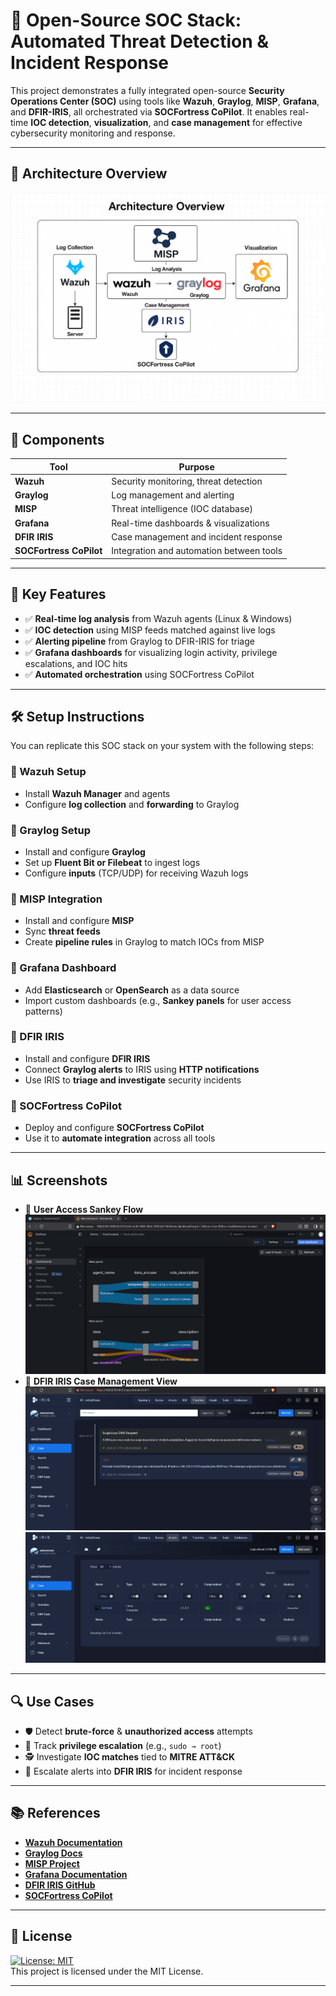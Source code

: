 # 🔐 **Open-Source SOC Stack: Automated Threat Detection & Incident Response**

This project demonstrates a fully integrated open-source **Security Operations Center (SOC)** using tools like **Wazuh**, **Graylog**, **MISP**, **Grafana**, and **DFIR-IRIS**, all orchestrated via **SOCFortress CoPilot**. It enables real-time **IOC detection**, **visualization**, and **case management** for effective cybersecurity monitoring and response.

---

## 📌 **Architecture Overview**
<!-- Replace with your architecture diagram image -->
![Architecture Diagram](Screenshots/ArchitectureDiagram.png)


---

## 🧩 **Components**

| **Tool**               | **Purpose**                                 |
|------------------------|---------------------------------------------|
| **Wazuh**              | Security monitoring, threat detection       |
| **Graylog**            | Log management and alerting                 |
| **MISP**               | Threat intelligence (IOC database)          |
| **Grafana**            | Real-time dashboards & visualizations       |
| **DFIR IRIS**          | Case management and incident response       |
| **SOCFortress CoPilot**| Integration and automation between tools    |

---

## 🚀 **Key Features**

- ✅ **Real-time log analysis** from Wazuh agents (Linux & Windows)
- ✅ **IOC detection** using MISP feeds matched against live logs
- ✅ **Alerting pipeline** from Graylog to DFIR-IRIS for triage
- ✅ **Grafana dashboards** for visualizing login activity, privilege escalations, and IOC hits
- ✅ **Automated orchestration** using SOCFortress CoPilot

---

## 🛠️ **Setup Instructions**

You can replicate this SOC stack on your system with the following steps:

### **🔹 Wazuh Setup**
- Install **Wazuh Manager** and agents
- Configure **log collection** and **forwarding** to Graylog

### **🔹 Graylog Setup**
- Install and configure **Graylog**
- Set up **Fluent Bit or Filebeat** to ingest logs
- Configure **inputs** (TCP/UDP) for receiving Wazuh logs

### **🔹 MISP Integration**
- Install and configure **MISP**
- Sync **threat feeds**
- Create **pipeline rules** in Graylog to match IOCs from MISP

### **🔹 Grafana Dashboard**
- Add **Elasticsearch** or **OpenSearch** as a data source
- Import custom dashboards (e.g., **Sankey panels** for user access patterns)

### **🔹 DFIR IRIS**
- Install and configure **DFIR IRIS**
- Connect **Graylog alerts** to IRIS using **HTTP notifications**
- Use IRIS to **triage and investigate** security incidents

### **🔹 SOCFortress CoPilot**
- Deploy and configure **SOCFortress CoPilot**
- Use it to **automate integration** across all tools

---

## 📊 **Screenshots**

<!-- Insert image links or local image references -->
- 🔐 **User Access Sankey Flow**
![Sankey Diagram](Screenshots/image.png)
- 📁 **DFIR IRIS Case Management View**
![timeline](Screenshots/timeline.png)
![assets](Screenshots/assets.png)
---

## 🔍 **Use Cases**

- 🛡️ Detect **brute-force** & **unauthorized access** attempts
- 👤 Track **privilege escalation** (e.g., `sudo → root`)
- 🕵️ Investigate **IOC matches** tied to **MITRE ATT&CK**
- 📁 Escalate alerts into **DFIR IRIS** for incident response

---

## 📚 **References**

- [**Wazuh Documentation**](https://documentation.wazuh.com/)
- [**Graylog Docs**](https://docs.graylog.org/)
- [**MISP Project**](https://www.misp-project.org/)
- [**Grafana Documentation**](https://grafana.com/docs/)
- [**DFIR IRIS GitHub**](https://github.com/dfir-iris/iris-web)
- [**SOCFortress CoPilot**](https://github.com/socfortress/copilot)

---

## 📄 **License**

[![License: MIT](https://img.shields.io/badge/License-MIT-yellow.svg)](LICENSE)  
This project is licensed under the MIT License.

---
